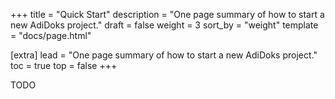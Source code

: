 +++
title = "Quick Start"
description = "One page summary of how to start a new AdiDoks project."
draft = false
weight = 3
sort_by = "weight"
template = "docs/page.html"

[extra]
lead = "One page summary of how to start a new AdiDoks project."
toc = true
top = false
+++

TODO